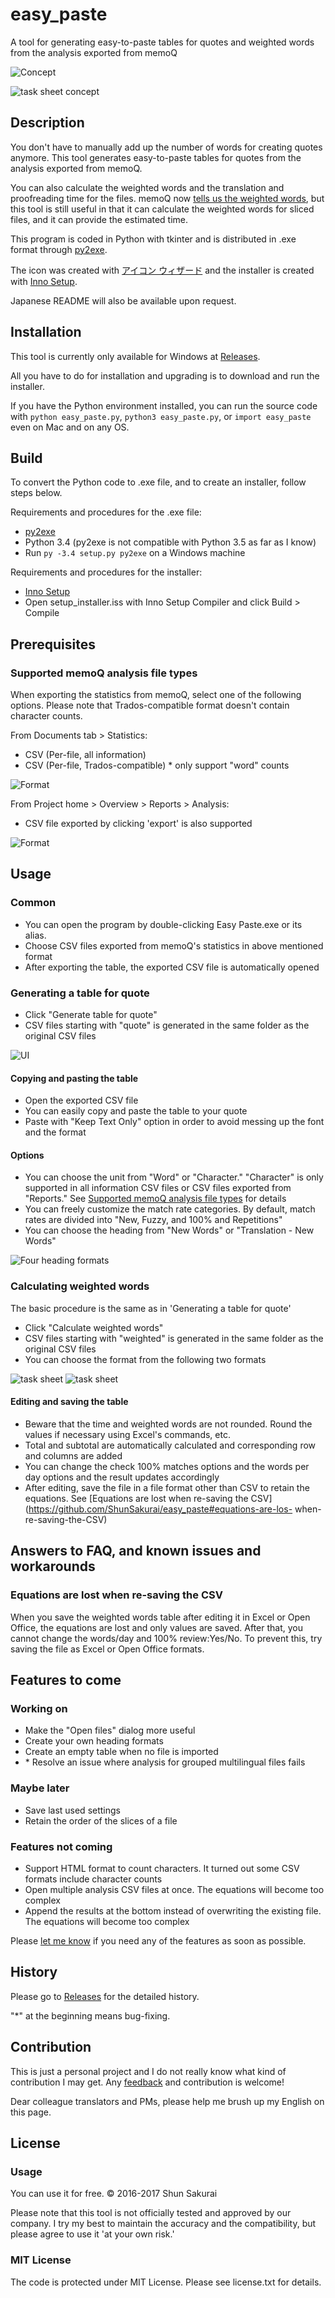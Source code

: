 # easy_paste
A tool for generating easy-to-paste tables for quotes and weighted words from the analysis exported from memoQ

![Concept](https://raw.github.com/wiki/ShunSakurai/easy_paste/easy_paste_concept.png)

![task sheet concept](https://raw.github.com/wiki/ShunSakurai/easy_paste/easy_paste_task_sheet_concept.png)

## Description
You don't have to manually add up the number of words for creating quotes anymore. This tool generates easy-to-paste tables for quotes from the analysis exported from memoQ.

You can also calculate the weighted words and the translation and proofreading time for the files. memoQ now [tells us the weighted words](https://www.memoq.com/memoq-build-june), but this tool is still useful in that it can calculate the weighted words for sliced files, and it can provide the estimated time.

This program is coded in Python with tkinter and is distributed in .exe format through [py2exe](http://www.py2exe.org/).

The icon was created with [アイコン ウィザード](http://freewareplace.web.fc2.com/) and the installer is created with [Inno Setup](http://www.jrsoftware.org/isdl.php).

Japanese README will also be available upon request.

## Installation
This tool is currently only available for Windows at [Releases](https://github.com/ShunSakurai/easy_paste/releases).

All you have to do for installation and upgrading is to download and run the installer.

If you have the Python environment installed, you can run the source code with `python easy_paste.py`, `python3 easy_paste.py`, or `import easy_paste` even on Mac and on any OS.

## Build
To convert the Python code to .exe file, and to create an installer, follow steps below.

Requirements and procedures for the .exe file:

- [py2exe](http://www.py2exe.org/)
- Python 3.4 (py2exe is not compatible with Python 3.5 as far as I know)
- Run `py -3.4 setup.py py2exe` on a Windows machine

Requirements and procedures for the installer:

- [Inno Setup](http://www.jrsoftware.org/isdl.php)
- Open setup_installer.iss with Inno Setup Compiler and click Build > Compile

## Prerequisites
### Supported memoQ analysis file types
When exporting the statistics from memoQ, select one of the following options. Please note that Trados-compatible format doesn't contain character counts.

From Documents tab > Statistics:
- CSV (Per-file, all information)
- CSV (Per-file, Trados-compatible) * only support "word" counts

![Format](https://raw.github.com/wiki/ShunSakurai/easy_paste/easy_paste_format.png)

From Project home > Overview > Reports > Analysis:
- CSV file exported by clicking 'export' is also supported

![Format](https://raw.github.com/wiki/ShunSakurai/easy_paste/easy_paste_format2.png)

## Usage
### Common
- You can open the program by double-clicking Easy Paste.exe or its alias.
- Choose CSV files exported from memoQ's statistics in above mentioned format
- After exporting the table, the exported CSV file is automatically opened

### Generating a table for quote
- Click "Generate table for quote"
- CSV files starting with "quote" is generated in the same folder as the original CSV files

![UI](https://raw.github.com/wiki/ShunSakurai/easy_paste/easy_paste_ui.png)

#### Copying and pasting the table
- Open the exported CSV file
- You can easily copy and paste the table to your quote
- Paste with "Keep Text Only" option in order to avoid messing up the font and the format

#### Options
- You can choose the unit from "Word" or "Character." "Character" is only supported in all information CSV files or CSV files exported from "Reports." See [Supported memoQ analysis file types](https://github.com/ShunSakurai/easy_paste#supported-memoq-analysis-file-types) for details
- You can freely customize the match rate categories. By default, match rates are divided into "New, Fuzzy, and 100% and Repetitions"
- You can choose the heading from "New Words" or "Translation -  New Words"

![Four heading formats](https://raw.github.com/wiki/ShunSakurai/easy_paste/easy_paste_heading.png)

### Calculating weighted words
The basic procedure is the same as in 'Generating a table for quote'

- Click "Calculate weighted words"
- CSV files starting with "weighted" is generated in the same folder as the original CSV files
- You can choose the format from the following two formats

![task sheet](https://raw.github.com/wiki/ShunSakurai/easy_paste/easy_paste_task_sheet.png)
![task sheet](https://raw.github.com/wiki/ShunSakurai/easy_paste/easy_paste_task_sheet2.png)

#### Editing and saving the table
- Beware that the time and weighted words are not rounded. Round the values if necessary using Excel's commands, etc.
- Total and subtotal are automatically calculated and corresponding row and columns are added
- You can change the check 100% matches options and the words per day options and the result updates accordingly
- After editing, save the file in a file format other than CSV to retain the equations. See [Equations are lost when re-saving the CSV](https://github.com/ShunSakurai/easy_paste#equations-are-los- when-re-saving-the-CSV)

## Answers to FAQ, and known issues and workarounds
### Equations are lost when re-saving the CSV
When you save the weighted words table after editing it in Excel or Open Office, the equations are lost and only values are saved. After that, you cannot change the words/day and 100% review:Yes/No. To prevent this, try saving the file as Excel or Open Office formats.

## Features to come
### Working on
- Make the "Open files" dialog more useful
- Create your own heading formats
- Create an empty table when no file is imported
- \* Resolve an issue where analysis for grouped multilingual files fails

### Maybe later
- Save last used settings
- Retain the order of the slices of a file

### Features not coming
- Support HTML format to count characters. It turned out some CSV formats include character counts
- Open multiple analysis CSV files at once. The equations will become too complex
- Append the results at the bottom instead of overwriting the existing file. The equations will become too complex

Please [let me know](https://app.asana.com/-/share?s=132674863519245-jpqOgsUH4HdnKpFhvDDKXHfGUw0ccrb27xIIYgXyXV0-29199191293549) if you need any of the features as soon as possible.

## History
Please go to [Releases](https://github.com/ShunSakurai/easy_paste/releases) for the detailed history.

"*" at the beginning means bug-fixing.

## Contribution
This is just a personal project and I do not really know what kind of contribution I may get. Any [feedback](https://app.asana.com/0/264050103803746/list) and contribution is welcome!

Dear colleague translators and PMs, please help me brush up my English on this page.

## License
### Usage
You can use it for free.
© 2016-2017 Shun Sakurai

Please note that this tool is not officially tested and approved by our company. I try my best to maintain the accuracy and the compatibility, but please agree to use it 'at your own risk.'

### MIT License
The code is protected under MIT License. Please see license.txt for details.

